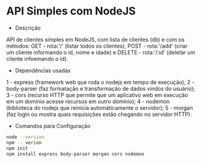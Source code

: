 # API Simples com NodeJS

- Descrição

API de clientes simples em NodeJS, com lista de clientes (db) e com os métodos: GET - rota:'/' (listar todos os clientes), POST - rota:'/add' (criar um cliente informando o id, nome e idade) e DELETE - rota:'/:id' (deletar um cliente infoemando o id).

- Dependências usadas

1 - express (framework web que roda o nodejs em tempo de execução); 
2 - body-parser (faz formatação e transformação de dados vindos do usuário);
3 - cors (recurso HTTP que permite que um aplicativo web em execução em um domínio acesse recursos em outro domínio); 
4 - nodemon (biblioteca do nodejs que reinicia automáticamente o servidor); 
5 - morgan (faz login ou mostra quais requisições estão chegando no servidor HTTP).

- Comandos para Configuração

```bash
node --version
npm -- verion
npm init
npm install express body-parser morgan cors nodemon
```




